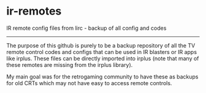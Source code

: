 # ir-remotes
IR remote config files from lirc - backup of all config and codes

______________________

The purpose of this github is purely to be a backup repository of all the TV remote control codes and configs that can be used in IR blasters or IR apps like irplus. These files can be directly imported into irplus (note that many of these remotes are missing from the irplus library).

My main goal was for the retrogaming community to have these as backups for old CRTs which may not have easy to access remote controls.
